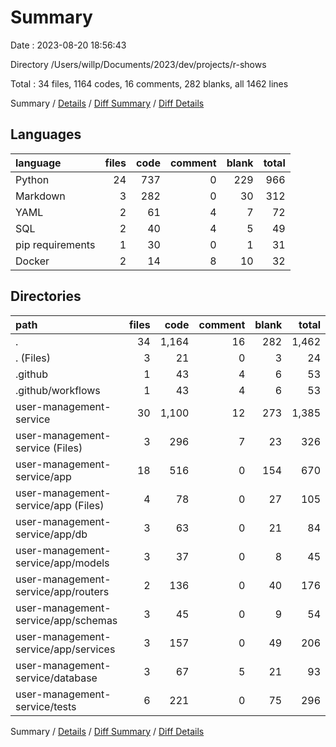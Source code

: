 # Summary

Date : 2023-08-20 18:56:43

Directory /Users/willp/Documents/2023/dev/projects/r-shows

Total : 34 files,  1164 codes, 16 comments, 282 blanks, all 1462 lines

Summary / [Details](details.md) / [Diff Summary](diff.md) / [Diff Details](diff-details.md)

## Languages
| language | files | code | comment | blank | total |
| :--- | ---: | ---: | ---: | ---: | ---: |
| Python | 24 | 737 | 0 | 229 | 966 |
| Markdown | 3 | 282 | 0 | 30 | 312 |
| YAML | 2 | 61 | 4 | 7 | 72 |
| SQL | 2 | 40 | 4 | 5 | 49 |
| pip requirements | 1 | 30 | 0 | 1 | 31 |
| Docker | 2 | 14 | 8 | 10 | 32 |

## Directories
| path | files | code | comment | blank | total |
| :--- | ---: | ---: | ---: | ---: | ---: |
| . | 34 | 1,164 | 16 | 282 | 1,462 |
| . (Files) | 3 | 21 | 0 | 3 | 24 |
| .github | 1 | 43 | 4 | 6 | 53 |
| .github/workflows | 1 | 43 | 4 | 6 | 53 |
| user-management-service | 30 | 1,100 | 12 | 273 | 1,385 |
| user-management-service (Files) | 3 | 296 | 7 | 23 | 326 |
| user-management-service/app | 18 | 516 | 0 | 154 | 670 |
| user-management-service/app (Files) | 4 | 78 | 0 | 27 | 105 |
| user-management-service/app/db | 3 | 63 | 0 | 21 | 84 |
| user-management-service/app/models | 3 | 37 | 0 | 8 | 45 |
| user-management-service/app/routers | 2 | 136 | 0 | 40 | 176 |
| user-management-service/app/schemas | 3 | 45 | 0 | 9 | 54 |
| user-management-service/app/services | 3 | 157 | 0 | 49 | 206 |
| user-management-service/database | 3 | 67 | 5 | 21 | 93 |
| user-management-service/tests | 6 | 221 | 0 | 75 | 296 |

Summary / [Details](details.md) / [Diff Summary](diff.md) / [Diff Details](diff-details.md)